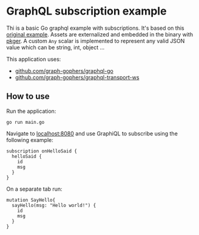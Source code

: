 # GraphQL subscription example

Thi is a basic Go graphql example with subscriptions. It's based on this [original
example](https://github.com/matiasanaya/go-graphql-subscription-example). Assets
are externalized and embedded in the binary with [pkger](). A custom `Any`
scalar is implemented to represent any valid JSON value which can be string, int,
object ...

This application uses:

* [github.com/graph-gophers/graphql-go](https://github.com/graph-gophers/graphql-go)
* [github.com/graph-gophers/graphql-transport-ws](https://github.com/graph-gophers/graphql-transport-ws)


## How to use

Run the application:

```
go run main.go
```

Navigate to [localhost:8080](http://localhost:8080) and use GraphiQL to subscribe using the following example:

```
subscription onHelloSaid {
  helloSaid {
    id
    msg
  }
}
```

On a separate tab run:

```
mutation SayHello{
  sayHello(msg: "Hello world!") {
    id
    msg
  }
}
```

